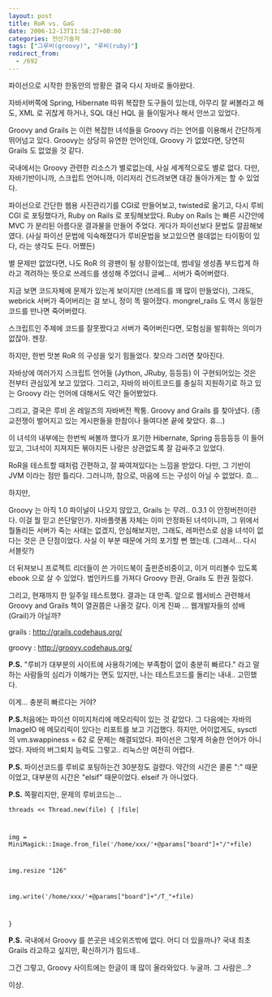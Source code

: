 ```yaml
---
layout: post
title: RoR vs. GaG
date: 2006-12-13T11:58:27+00:00
categories: 전산기술자
tags: ["그루비(groovy)", "루비(ruby)"]
redirect_from:
  - /692
---
```


파이선으로 시작한 한동안의 방황은 결국 다시 자바로 돌아왔다.

자바서버쪽에 Spring, Hibernate 따위 복잡한 도구들이 있는데, 아무리 잘 써볼라고 해도, XML 로 귀찮게 하거나, SQL 대신 HQL 을 들이밀거나 해서 안쓰고 있었다.

Groovy and Grails 는 이런 복잡한 녀석들을 Groovy 라는 언어를 이용해서 간단하게 뛰어넘고 있다. Groovy는 상당히 유연한 언어인데, Groovy 가 없었다면, 당연히 Grails 도 없었을 것 같다.

국내에서는 Groovy 관련한 리소스가 별로없는데, 사실 세계적으로도 별로 없다. 다만, 자바기반이니까, 스크립트 언어니까, 이리저리 건드려보면 대강 돌아가게는 할 수 있었다.

파이선으로 간단한 웹용 사진관리기를 CGI로 만들어보고, twisted로 옮기고, 다시 루비 CGI 로 포팅했다가, Ruby on Rails 로 포팅해보았다. Ruby on Rails 는 빠른 시간안에 MVC 가 분리된 아름다운 결과물을 만들어 주었다. 게다가 파이선보다 문법도 깔끔해보였다. (사실 파이선 문법에 익숙해졌다가 루비문법을 보고있으면 쓸데없는 타이핑이 있다, 라는 생각도 든다. 어쨌든)

별 문제만 없었다면, 나도 RoR 의 광팬이 될 상황이었는데, 썸네일 생성좀 부드럽게 하라고 격려하는 뜻으로 쓰레드를 생성해 주었더니 글쎄... 서버가 죽어버렸다.

지금 보면 코드자체에 문제가 있는게 보이지만 (쓰레드를 꽤 많이 만들었다), 그래도, webrick 서버가 죽어버리는 걸 보니, 정이 똑 떨어졌다. mongrel_rails 도 역시 동일한 코드를 만나면 죽어버렸다.

스크립트인 주제에 코드를 잘못짰다고 서버가 죽어버린다면, 모험심을 발휘하는 의미가 없잖아. 젠장.

하지만, 한번 맛본 RoR 의 구성을 잊기 힘들었다. 찾으라 그러면 찾아진다.

자바상에 여러가지 스크립트 언어들 (Jython, JRuby, 등등등) 이 구현되어있는 것은 전부터 관심있게 보고 있었다. 그리고, 자바의 바이트코드를 충실히 지원하기로 하고 있는 Groovy 라는 언어에 대해서도 약간 들어봤었다.

그리고, 결국은 루비 온 레일즈의 자바버전 짝퉁. Groovy and Grails 를 찾아냈다. (종교전쟁이 벌어지고 있는 게시판들을 한참이나 들여다본 끝에 찾았다. 휴...)

이 녀석의 내부에는 한번씩 써볼까 했다가 포기한 Hibernate, Spring 등등등등 이 들어있고, 그녀석이 지져지든 볶아지든 나랑은 상관없도록 잘 감싸주고 있었다.

RoR을 테스트할 때처럼 간편하고, 잘 짜여져있다는 느낌을 받았다. 다만, 그 기반이 JVM 이라는 점만 틀리다. 그러니까, 참으로, 마음에 드는 구성이 아닐 수 없었다. 흐...

하지만,

Groovy 는 아직 1.0 파이널이 나오지 않았고, Grails 는 무려.. 0.3.1 이 안정버전이란다. 이걸 뭘 믿고 쓴단말인가. 자바플랫폼 자체는 이미 안정화된 녀석이니까, 그 위에서 뭘돌리든 서버가 죽는 사태는 없겠지, 안심해보지만, 그래도, 레퍼런스로 삼을 녀석이 없다는 것은 큰 단점이었다. 사실 이 부분 때문에 거의 포기할 뻔 했는데. (그래서... 다시 서블릿?)

더 뒤져보니 프로젝트 리더들이 쓴 가이드북이 출판준비중이고, 이거 미리볼수 있도록 ebook 으로 살 수 있었다. 법인카드를 가져다 Groovy 한권, Grails 도 한권 질렀다.

그리고, 현재까지 한 일주일 테스트했다. 결과는 대 만족. 앞으로 웹서비스 관련해서 Groovy and Grails 책이 열권쯤은 나올것 갈다. 이게 진짜 ... 웹개발자들의 성배(Grail)가 아닐까?

grails : <a href="http://grails.codehaus.org/" target="bb">http://grails.codehaus.org/</a>

groovy : <a href="http://groovy.codehaus.org/" target="bb">http://groovy.codehaus.org/</a>

<b>P.S.</b> "루비가 대부분의 사이트에 사용하기에는 부족함이 없이 충분히 빠르다." 라고 말하는 사람들의 심리가 이해가는 면도 있지만, 나는 테스트코드를 돌리는 내내.. 고민했다.

이게... 충분히 빠르다는 거야?

<b>P.S.</b>처음에는 파이선 이미지처리에 메모리릭이 있는 것 같았다. 그 다음에는 자바의 ImageIO 에 메모리릭이 있다는 리포트를 보고 기겁했다. 하지만, 어이없게도, sysctl 의 vm.swappiness = 62 로 문제는 해결되었다. 파이선은 그렇게 허술한 언어가 아니었다. 자바의 버그퇴치 능력도 그렇고.. 리눅스만 여전히 어렵다.

<b>P.S.</b> 파이선코드를 루비로 포팅하는건 30분정도 걸렸다. 약간의 시간은 콜론 ":" 때문이었고, 대부분의 시간은 "elsif" 때문이었다. elseif 가 아니었다.

<b>P.S.</b> 쪽팔리지만, 문제의 루비코드는...

<code>threads &lt;&lt; Thread.new(file) { |file|

img = MiniMagick::Image.from_file('/home/xxx/'+@params["board"]+"/"+file)

img.resize "126"

img.write('/home/xxx/'+@params["board"]+"/T_"+file)

}</code>

<b>P.S.</b> 국내에서 Groovy 를 쓴곳은 네오위즈밖에 없다. 어디 더 있을까나? 국내 최초 Grails 라고하고 싶지만, 확신하기가 힘드네..

그건 그렇고, Groovy 사이트에는 한글이 꽤 많이 올라와있다. 누굴까. 그 사람은...?

이상.
